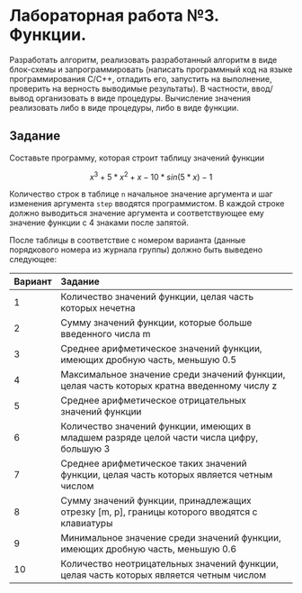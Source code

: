 # Лабораторная работа №3. Функции.

Разработать алгоритм, реализовать разработанный алгоритм в виде блок-схемы и запрограммировать (написать программный код на языке программирования С/С++, отладить его, запустить на выполнение, проверить на верность выводимые результаты). В частности, ввод/вывод организовать в виде процедуры. Вычисление значения реализовать либо в виде процедуры, либо в виде функции.

## Задание

Составьте программу, которая строит  таблицу значений  функции 

$$x^3+5*x^2+x-10*sin(5*x)-1$$

Количество строк в таблице `n` начальное значение аргумента и шаг изменения аргумента `step` вводятся программистом.  В каждой строке должно выво­диться значение аргумента и соответствующее ему значение функции с 4 знаками после запятой.

После таблицы в соответствие с номером варианта (данные порядкового номера из журнала группы) должно быть выведено следующее:

|Вариант|Задание|
|:---|:---|
|1|Количество значений функции, целая часть которых нечетна|
|2|Сумму значений функции, которые больше введенного числа m|
|3|Среднее арифметическое значений функции, имеющих дробную часть, меньшую 0.5|
|4|Максимальное значение среди значений функции,  целая часть которых кратна введенному числу z|
|5|Среднее арифметическое отрицательных значений функции|
|6|Количество значений функции,  имеющих в младшем разряде целой части числа цифру, большую 3|
|7|Среднее арифметическое таких значений функции, целая часть которых является четным числом|
|8|Сумму значений функции, принадлежащих отрезку  [m, p], границы кото­рого вводятся с клавиатуры|
|9|Минимальное значение среди значений функции,  имеющих дробную часть,  меньшую 0.6|
|10|Количество неотрицательных значений функции,  целая часть которых является четным числом|


